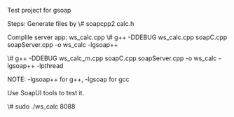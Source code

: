 Test project for gsoap

Steps:
Generate files by
\\# soapcpp2 calc.h

Complile server app: ws_calc.cpp
\\# g++ -DDEBUG ws_calc.cpp soapC.cpp soapServer.cpp -o ws_calc -lgsoap++

\\# g++ -DDEBUG ws_calc_m.cpp soapC.cpp soapServer.cpp -o ws_calc -lgsoap++ -lpthread

NOTE: -lgsoap++ for g++, -lgsoap for gcc

Use SoapUI tools to test it.

\\# sudo ./ws_calc 8088


